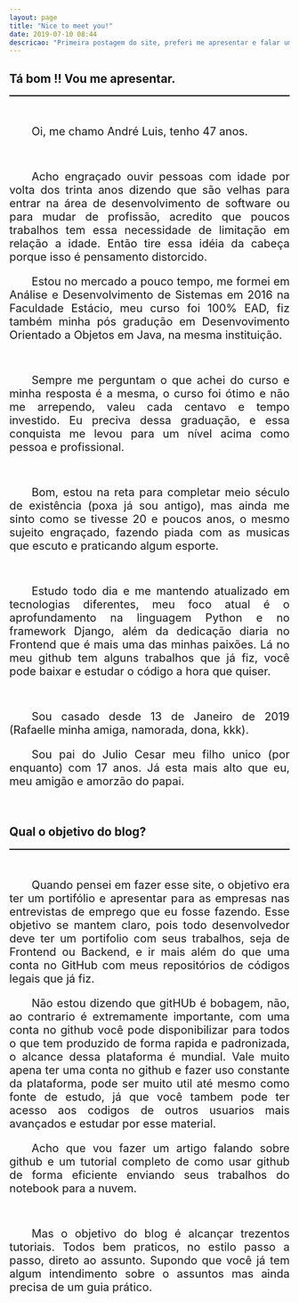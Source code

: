 ```yaml
---
layout: page
title: "Nice to meet you!"
date: 2019-07-10 08:44
descricao: "Primeira postagem do site, preferi me apresentar e falar um pouco sobre mim.. O que acha disso ?"
---
```

<style>
p {text-indent: 40px; text-align: justify;font-size:20px;}
hr{border-bottom: 1px solid black;}
</style>

<h2>Tá bom !! Vou me apresentar.</h2>
<hr>
<br>
<p>Oi, me chamo André Luis, tenho 47 anos.</p>
<br>
<p>Acho engraçado ouvir pessoas com idade por volta dos trinta anos dizendo que são velhas para entrar na área de desenvolvimento de software ou para mudar de profissão, acredito que poucos trabalhos tem essa necessidade de limitação em relação a idade. Então tire essa idéia da cabeça porque isso é pensamento distorcido.</p>
<p>Estou no mercado a pouco tempo, me formei em Análise e Desenvolvimento de Sistemas em 2016 na Faculdade Estácio, meu curso foi 100% EAD, fiz também minha pós gradução em Desenvovimento Orientado a Objetos em Java, na mesma instituição.</p>
<br>
<p> Sempre me perguntam o que achei do curso e minha resposta é a mesma, o curso foi ótimo e não me arrependo, valeu cada centavo e tempo investido. Eu preciva dessa graduação, e essa conquista me levou para um nível acima como pessoa e profissional.</p>
<br>
<p>Bom, estou na reta para completar meio século de existência (poxa já sou antigo), mas ainda me sinto como se tivesse 20 e poucos anos, o mesmo sujeito engraçado, fazendo piada com as musicas que escuto e praticando algum esporte. </p>
<br>
<p>Estudo todo dia e me mantendo atualizado em tecnologias diferentes, meu foco atual é o aprofundamento na linguagem Python e no framework Django, além da dedicação diaria no Frontend que é mais uma das minhas paixões. Lá no meu github tem alguns trabalhos que já fiz, você pode baixar e estudar o código a hora que quiser.</p>
<br>
<p>Sou casado desde 13 de Janeiro de 2019 (Rafaelle minha amiga, namorada, dona, kkk).</p>
<p>Sou pai do Julio Cesar meu filho unico (por enquanto) com 17 anos. Já esta mais alto que eu, meu amigão e amorzão do papai.</p>
<br>

<h2>Qual o objetivo do blog?</h2>
<hr>
<br>
<p>Quando pensei em fazer esse site, o objetivo era ter um portifólio e apresentar para as empresas nas entrevistas de emprego que eu fosse fazendo. Esse objetivo se mantem claro, pois todo desenvolvedor deve ter um portifolio com seus trabalhos, seja de Frontend ou Backend, e ir mais além do que uma conta no GitHub com meus repositórios de códigos legais que já fiz.</p>
<p> Não estou dizendo que gitHUb é bobagem, não, ao contrario é extremamente importante, com uma conta no github você pode disponibilizar para todos o que tem produzido de forma rapida e padronizada, o alcance dessa plataforma é mundial. Vale muito apena ter uma conta no github e fazer uso constante da plataforma, pode ser muito util até mesmo como fonte de estudo, já que você tambem pode ter acesso aos codigos de outros usuarios mais avançados e estudar por esse material.</p>
<p> Acho que vou fazer um artigo falando sobre github e um tutorial completo de como usar github de forma eficiente enviando seus trabalhos do notebook para a nuvem. </p>
<br>
<p>Mas o objetivo do blog é alcançar trezentos tutoriais. Todos bem praticos, no estilo passo a passo, direto ao assunto. Supondo que você já tem algum intendimento sobre o assuntos mas ainda precisa de um guia prático.</p>
<br>
<br>
<br>
